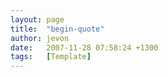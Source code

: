 ```yaml
---
layout: page
title:  "begin-quote"
author: jevon
date:   2007-11-28 07:58:24 +1300
tags:   [Template]
---
```


<div class="quote">
